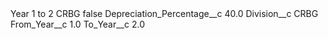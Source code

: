 <?xml version="1.0" encoding="UTF-8"?>
<CustomMetadata xmlns="http://soap.sforce.com/2006/04/metadata" xmlns:xsi="http://www.w3.org/2001/XMLSchema-instance" xmlns:xsd="http://www.w3.org/2001/XMLSchema">
    <label>Year 1 to 2 CRBG</label>
    <protected>false</protected>
    <values>
        <field>Depreciation_Percentage__c</field>
        <value xsi:type="xsd:double">40.0</value>
    </values>
    <values>
        <field>Division__c</field>
        <value xsi:type="xsd:string">CRBG</value>
    </values>
    <values>
        <field>From_Year__c</field>
        <value xsi:type="xsd:double">1.0</value>
    </values>
    <values>
        <field>To_Year__c</field>
        <value xsi:type="xsd:double">2.0</value>
    </values>
</CustomMetadata>
